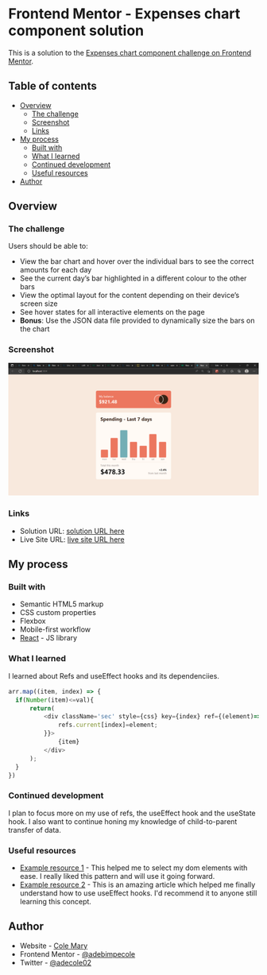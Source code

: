 # Frontend Mentor - Expenses chart component solution

This is a solution to the [Expenses chart component challenge on Frontend Mentor](https://www.frontendmentor.io/challenges/expenses-chart-component-e7yJBUdjwt).

## Table of contents

- [Overview](#overview)
  - [The challenge](#the-challenge)
  - [Screenshot](#screenshot)
  - [Links](#links)
- [My process](#my-process)
  - [Built with](#built-with)
  - [What I learned](#what-i-learned)
  - [Continued development](#continued-development)
  - [Useful resources](#useful-resources)
- [Author](#author)

## Overview

### The challenge

Users should be able to:

- View the bar chart and hover over the individual bars to see the correct amounts for each day
- See the current day’s bar highlighted in a different colour to the other bars
- View the optimal layout for the content depending on their device’s screen size
- See hover states for all interactive elements on the page
- **Bonus**: Use the JSON data file provided to dynamically size the bars on the chart

### Screenshot

![](./screenshot.png)

### Links

- Solution URL: [solution URL here](https://github.com/adebimpecole/chart-app.git)
- Live Site URL: [live site URL here](https://leafy-paprenjak-584ed8.netlify.app/)

## My process

### Built with

- Semantic HTML5 markup
- CSS custom properties
- Flexbox
- Mobile-first workflow
- [React](https://reactjs.org/) - JS library

### What I learned

I learned about Refs and useEffect hooks and its dependenciies.


```js
arr.map((item, index) => {
  if(Number(item)<=val){
      return(
          <div className='sec' style={css} key={index} ref={(element)=>{
              refs.current[index]=element;
          }}>
              {item}
          </div>
      );
  }
})
```

### Continued development
I plan to focus more on my use of refs, the useEffect hook and the useState hook. I also want to continue honing my knowledge of child-to-parent transfer of data.

### Useful resources

- [Example resource 1](https://reactjs.org/docs/refs-and-the-dom.html) - This helped me to select my dom elements with ease. I really liked this pattern and will use it going forward.
- [Example resource 2](https://reactjs.org/docs/hooks-effect.html) - This is an amazing article which helped me finally understand how to use useEffect hooks. I'd recommend it to anyone still learning this concept.

## Author

- Website - [Cole Mary](https://leafy-paprenjak-584ed8.netlify.app/)
- Frontend Mentor - [@adebimpecole](https://www.frontendmentor.io/profile/adebimpecole)
- Twitter - [@adecole02](https://twitter.com/adecole02)

